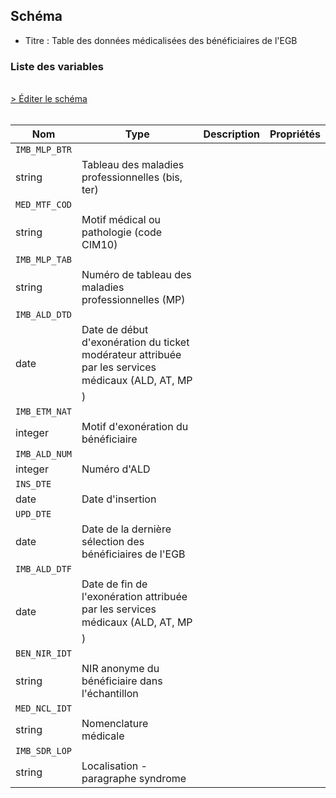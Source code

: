 ## Schéma

- Titre : Table des données médicalisées des bénéficiaires de l'EGB

### Liste des variables
<br />
<div>
    <a href="https://gitlab.com/healthdatahub/schema-snds/edit/master/schemas/EGB/EB_IMB_R.json"  
    arget="_blank" rel="noopener noreferrer">> Éditer le schéma</a>
    <OutboundLink />
</div>
<br />

Nom|Type|Description|Propriétés
-|-|-|-
`IMB_MLP_BTR`|
string|Tableau des maladies professionnelles (bis, ter)||
`MED_MTF_COD`|
string|Motif médical ou pathologie (code CIM10)||
`IMB_MLP_TAB`|
string|Numéro de tableau des maladies professionnelles (MP)||
`IMB_ALD_DTD`|
date|Date de début d&#x27;exonération du ticket modérateur attribuée par les services médicaux (ALD, AT, MP)||
`IMB_ETM_NAT`|
integer|Motif d&#x27;exonération du bénéficiaire||
`IMB_ALD_NUM`|
integer|Numéro d&#x27;ALD||
`INS_DTE`|
date|Date d&#x27;insertion||
`UPD_DTE`|
date|Date de la dernière sélection des bénéficiaires de l&#x27;EGB||
`IMB_ALD_DTF`|
date|Date de fin de l&#x27;exonération attribuée par les services médicaux (ALD, AT, MP)||
`BEN_NIR_IDT`|
string|NIR anonyme du bénéficiaire dans l&#x27;échantillon||
`MED_NCL_IDT`|
string|Nomenclature médicale||
`IMB_SDR_LOP`|
string|Localisation - paragraphe syndrome||

